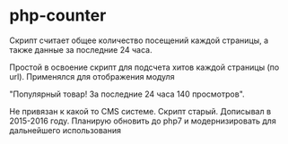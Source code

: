 # php-counter
Скрипт считает общее количество посещений каждой страницы, а также данные за последние 24 часа.


Простой в освоение скрипт для подсчета хитов каждой страницы (по url). Применялся для отображения модуля

"Популярный товар! За последние 24 часа 140 просмотров".

Не привязан к какой то CMS системе.
Скрипт старый. Дописывал в 2015-2016 году. Планирую обновить до php7 и модернизировать для дальнейшего использования
